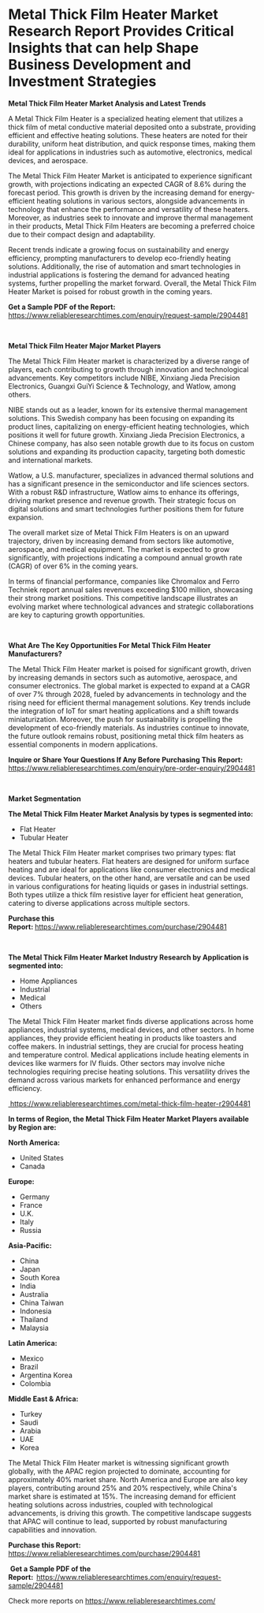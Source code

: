 <p><h1>Metal Thick Film Heater Market Research Report Provides Critical Insights that can help Shape Business Development and Investment Strategies</h1></p><p><strong>Metal Thick Film Heater Market Analysis and Latest Trends</strong></p>
<p><p>A Metal Thick Film Heater is a specialized heating element that utilizes a thick film of metal conductive material deposited onto a substrate, providing efficient and effective heating solutions. These heaters are noted for their durability, uniform heat distribution, and quick response times, making them ideal for applications in industries such as automotive, electronics, medical devices, and aerospace.</p><p>The Metal Thick Film Heater Market is anticipated to experience significant growth, with projections indicating an expected CAGR of 8.6% during the forecast period. This growth is driven by the increasing demand for energy-efficient heating solutions in various sectors, alongside advancements in technology that enhance the performance and versatility of these heaters. Moreover, as industries seek to innovate and improve thermal management in their products, Metal Thick Film Heaters are becoming a preferred choice due to their compact design and adaptability.</p><p>Recent trends indicate a growing focus on sustainability and energy efficiency, prompting manufacturers to develop eco-friendly heating solutions. Additionally, the rise of automation and smart technologies in industrial applications is fostering the demand for advanced heating systems, further propelling the market forward. Overall, the Metal Thick Film Heater Market is poised for robust growth in the coming years.</p></p>
<p><strong>Get a Sample PDF of the Report:&nbsp;</strong> <a href="https://www.reliableresearchtimes.com/enquiry/request-sample/2904481?utm_campaign=3011&utm_medium=2&utm_source=Github&utm_content=ia&utm_term=11032025&utm_id=metal-thick-film-heater">https://www.reliableresearchtimes.com/enquiry/request-sample/2904481</a></p>
<p>&nbsp;</p>
<p><strong>Metal Thick Film Heater Major Market Players</strong></p>
<p><p>The Metal Thick Film Heater market is characterized by a diverse range of players, each contributing to growth through innovation and technological advancements. Key competitors include NIBE, Xinxiang Jieda Precision Electronics, Guangxi GuiYi Science & Technology, and Watlow, among others.</p><p>NIBE stands out as a leader, known for its extensive thermal management solutions. This Swedish company has been focusing on expanding its product lines, capitalizing on energy-efficient heating technologies, which positions it well for future growth. Xinxiang Jieda Precision Electronics, a Chinese company, has also seen notable growth due to its focus on custom solutions and expanding its production capacity, targeting both domestic and international markets.</p><p>Watlow, a U.S. manufacturer, specializes in advanced thermal solutions and has a significant presence in the semiconductor and life sciences sectors. With a robust R&D infrastructure, Watlow aims to enhance its offerings, driving market presence and revenue growth. Their strategic focus on digital solutions and smart technologies further positions them for future expansion.</p><p>The overall market size of Metal Thick Film Heaters is on an upward trajectory, driven by increasing demand from sectors like automotive, aerospace, and medical equipment. The market is expected to grow significantly, with projections indicating a compound annual growth rate (CAGR) of over 6% in the coming years.</p><p>In terms of financial performance, companies like Chromalox and Ferro Techniek report annual sales revenues exceeding $100 million, showcasing their strong market positions. This competitive landscape illustrates an evolving market where technological advances and strategic collaborations are key to capturing growth opportunities.</p></p>
<p>&nbsp;</p>
<p><strong>What Are The Key Opportunities For Metal Thick Film Heater Manufacturers?</strong></p>
<p><p>The Metal Thick Film Heater market is poised for significant growth, driven by increasing demands in sectors such as automotive, aerospace, and consumer electronics. The global market is expected to expand at a CAGR of over 7% through 2028, fueled by advancements in technology and the rising need for efficient thermal management solutions. Key trends include the integration of IoT for smart heating applications and a shift towards miniaturization. Moreover, the push for sustainability is propelling the development of eco-friendly materials. As industries continue to innovate, the future outlook remains robust, positioning metal thick film heaters as essential components in modern applications.</p></p>
<p><strong>Inquire or Share Your Questions If Any Before Purchasing This Report:</strong> <a href="https://www.reliableresearchtimes.com/enquiry/pre-order-enquiry/2904481?utm_campaign=3011&utm_medium=2&utm_source=Github&utm_content=ia&utm_term=11032025&utm_id=metal-thick-film-heater">https://www.reliableresearchtimes.com/enquiry/pre-order-enquiry/2904481</a></p>
<p>&nbsp;</p>
<p><strong>Market Segmentation</strong></p>
<p><strong>The Metal Thick Film Heater Market Analysis by types is segmented into:</strong></p>
<p><ul><li>Flat Heater</li><li>Tubular Heater</li></ul></p>
<p><p>The Metal Thick Film Heater market comprises two primary types: flat heaters and tubular heaters. Flat heaters are designed for uniform surface heating and are ideal for applications like consumer electronics and medical devices. Tubular heaters, on the other hand, are versatile and can be used in various configurations for heating liquids or gases in industrial settings. Both types utilize a thick film resistive layer for efficient heat generation, catering to diverse applications across multiple sectors.</p></p>
<p><strong>Purchase this Report:&nbsp;</strong><a href="https://www.reliableresearchtimes.com/purchase/2904481?utm_campaign=3011&utm_medium=2&utm_source=Github&utm_content=ia&utm_term=11032025&utm_id=metal-thick-film-heater">https://www.reliableresearchtimes.com/purchase/2904481</a></p>
<p>&nbsp;</p>
<p><strong>The Metal Thick Film Heater Market Industry Research by Application is segmented into:</strong></p>
<p><ul><li>Home Appliances</li><li>Industrial</li><li>Medical</li><li>Others</li></ul></p>
<p><p>The Metal Thick Film Heater market finds diverse applications across home appliances, industrial systems, medical devices, and other sectors. In home appliances, they provide efficient heating in products like toasters and coffee makers. In industrial settings, they are crucial for process heating and temperature control. Medical applications include heating elements in devices like warmers for IV fluids. Other sectors may involve niche technologies requiring precise heating solutions. This versatility drives the demand across various markets for enhanced performance and energy efficiency.</p></p>
<p><a href="https://www.reliableresearchtimes.com/metal-thick-film-heater-r2904481?utm_campaign=3011&utm_medium=2&utm_source=Github&utm_content=ia&utm_term=11032025&utm_id=metal-thick-film-heater">&nbsp;https://www.reliableresearchtimes.com/metal-thick-film-heater-r2904481</a></p>
<p><strong>In terms of Region, the Metal Thick Film Heater Market Players available by Region are:</strong></p>
<p>
    <p> <strong> North America: </strong>
        <ul>
            <li>United States</li>
            <li>Canada</li>
        </ul>
        </p> 
    <p> <strong> Europe: </strong>
        <ul>
            <li>Germany</li>
            <li>France</li>
            <li>U.K.</li>
            <li>Italy</li>
            <li>Russia</li>
        </ul>
        </p> 
    <p> <strong> Asia-Pacific: </strong>
        <ul>
            <li>China</li>
            <li>Japan</li>
            <li>South Korea</li>
            <li>India</li>
            <li>Australia</li>
            <li>China Taiwan</li>
            <li>Indonesia</li>
            <li>Thailand</li>
            <li>Malaysia</li>
        </ul>
        </p> 
    <p> <strong> Latin America: </strong>
        <ul>
            <li>Mexico</li>
            <li>Brazil</li>
            <li>Argentina Korea</li>
            <li>Colombia</li>
        </ul>
        </p> 
    <p> <strong> Middle East & Africa: </strong>
        <ul>
            <li>Turkey</li>
            <li>Saudi</li>
            <li>Arabia</li>
            <li>UAE</li>
            <li>Korea</li>
        </ul>
    </p>
    </p>
<p><p>The Metal Thick Film Heater market is witnessing significant growth globally, with the APAC region projected to dominate, accounting for approximately 40% market share. North America and Europe are also key players, contributing around 25% and 20% respectively, while China's market share is estimated at 15%. The increasing demand for efficient heating solutions across industries, coupled with technological advancements, is driving this growth. The competitive landscape suggests that APAC will continue to lead, supported by robust manufacturing capabilities and innovation.</p></p>
<p><strong>Purchase this Report: </strong><a href="https://www.reliableresearchtimes.com/purchase/2904481?utm_campaign=3011&utm_medium=2&utm_source=Github&utm_content=ia&utm_term=11032025&utm_id=metal-thick-film-heater">https://www.reliableresearchtimes.com/purchase/2904481</a></p>
<p>&nbsp;<strong>Get a Sample PDF of the Report:&nbsp;&nbsp;</strong><a href="https://www.reliableresearchtimes.com/enquiry/request-sample/2904481?utm_campaign=3011&utm_medium=2&utm_source=Github&utm_content=ia&utm_term=11032025&utm_id=metal-thick-film-heater">https://www.reliableresearchtimes.com/enquiry/request-sample/2904481</a></p>
<p><strong></strong></p>
<p>Check more reports on <a href="https://www.reliableresearchtimes.com/?utm_campaign=3011&utm_medium=2&utm_source=Github&utm_content=ia&utm_term=11032025&utm_id=metal-thick-film-heater">https://www.reliableresearchtimes.com/</a></p>